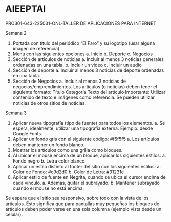 # AIEEPTAI
PRO301-643-225031-ONL-TALLER DE APLICACIONES PARA INTERNET

Semana 2 
1.	Portada con título del periódico “El Faro” y su logotipo (usar alguna imagen de referencia)
2.	Menú con las siguientes opciones
a.	Inicio
b.	Deporte
c.	Negocios
3.	Sección de artículos de noticias
a.	Incluir al menos 3 noticias generales ordenadas en una tabla.
b.	Incluir un video
c.	Incluir un audio
4.	Sección de deporte
a.	Incluir al menos 3 noticias de deporte ordenadas en una tabla.
5.	Sección de Negocios
a.	Incluir al menos 3 noticias de negocios/emprendimientos.
Los artículos (o noticias) deben tener el siguiente formato:
Título
Categoría
Texto del artículo
Importante: Utilizar contenido de texto e imágenes como referencia. Se pueden utilizar noticias de otros sitios de noticias.

Semana 3
1.	Aplicar nueva tipografía (tipo de fuente) para todos los elementos.
a.	Se espera, idealmente, utilizar una tipografía externa. Ejemplo: desde Google Fonts.
2.	Aplicar un fondo gris con el siguiente código: #f5f5f5
a.	Los artículos deben mantener un fondo blanco.
3.	Mostrar los artículos como una grilla como bloques.
4.	Al ubicar el mouse encima de un bloque, aplicar los siguientes estilos:
a.	Fondo negro
b.	Letra color blanco.
5.	Aplicar un estilo distinto al footer del sitio con los siguientes estilos:
a.	Color de Fondo: #c9d2d0
b.	Color de Letra: #31231e
6.	Aplicar estilo de fuente en Negrita, cuando se ubica el cursor encima de cada vínculo.
a.	Además, quitar el subrayado.
b.	Mantener subrayado cuando el mouse no está encima.

Se espera que el sitio sea responsivo, sobre todo con la vista de los artículos. Esto significa que para pantallas muy pequeñas los bloques de artículos deben poder verse en una sola columna (ejemplo vista desde un celular).
